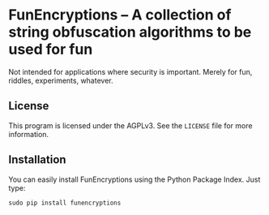 FunEncryptions – A collection of string obfuscation algorithms to be used for fun
=================================================================================
Not intended for applications where security is important. Merely for fun, riddles, experiments, whatever.

License
-------
This program is licensed under the AGPLv3. See the `LICENSE` file for more information.

Installation
------------
You can easily install FunEncryptions using the Python Package Index. Just type:

	sudo pip install funencryptions